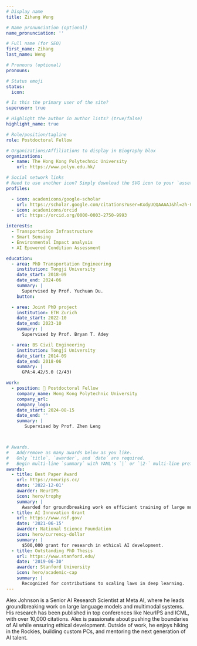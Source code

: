 ```yaml
---
# Display name
title: Zihang Weng

# Name pronunciation (optional)
name_pronunciation: ''

# Full name (for SEO)
first_name: Zihang
last_name: Weng

# Pronouns (optional)
pronouns:

# Status emoji
status:
  icon: 

# Is this the primary user of the site?
superuser: true

# Highlight the author in author lists? (true/false)
highlight_name: true

# Role/position/tagline
role: Postdoctoral Fellow

# Organizations/Affiliations to display in Biography blox
organizations:
  - name: The Hong Kong Polytechnic University
    url: https://www.polyu.edu.hk/

# Social network links
# Need to use another icon? Simply download the SVG icon to your `assets/media/icons/` folder.
profiles:

  - icon: academicons/google-scholar
    url: https://scholar.google.com/citations?user=KxdyUQQAAAAJ&hl=zh-CN&oi=ao
  - icon: academicons/orcid
    url: https://orcid.org/0000-0003-2750-9993

interests:
  - Transportation Infrastructure
  - Smart Sensing
  - Environmental Impact analysis
  - AI Epowered Condition Assessment

education:
  - area: PhD Transportation Engineering
    institution: Tongji University
    date_start: 2018-09
    date_end: 2024-06
    summary: |
      Supervised by Prof. Yuchuan Du.
    button:

  - area: Joint PhD project
    institution: ETH Zurich
    date_start: 2022-10
    date_end: 2023-10
    summary: |
      Supervised by Prof. Bryan T. Adey

  - area: BS Civil Engineering
    institution: Tongji University
    date_start: 2014-09
    date_end: 2018-06
    summary: |
      GPA:4.42/5.0 (2/43)

work:
  - position: 	Postdoctoral Fellow
    company_name: Hong Kong Polytechnic University
    company_url: 
    company_logo: 
    date_start: 2024-08-15
    date_end: ''
    summary: |
       Supervised by Prof. Zhen Leng



# Awards.
#   Add/remove as many awards below as you like.
#   Only `title`, `awarder`, and `date` are required.
#   Begin multi-line `summary` with YAML's `|` or `|2-` multi-line prefix and indent 2 spaces below.
awards:
  - title: Best Paper Award
    url: https://neurips.cc/
    date: '2022-12-01'
    awarder: NeurIPS
    icon: hero/trophy
    summary: |
      Awarded for groundbreaking work on efficient training of large models.
  - title: AI Innovation Grant
    url: https://www.nsf.gov/
    date: '2021-06-15'
    awarder: National Science Foundation
    icon: hero/currency-dollar
    summary: |
      $500,000 grant for research in ethical AI development.
  - title: Outstanding PhD Thesis
    url: https://www.stanford.edu/
    date: '2019-06-30'
    awarder: Stanford University
    icon: hero/academic-cap
    summary: |
      Recognized for contributions to scaling laws in deep learning.
---
```


Alex Johnson is a Senior AI Research Scientist at Meta AI, where he leads groundbreaking work on large language models and multimodal systems. His research has been published in top conferences like NeurIPS and ICML, with over 10,000 citations. Alex is passionate about pushing the boundaries of AI while ensuring ethical development. Outside of work, he enjoys hiking in the Rockies, building custom PCs, and mentoring the next generation of AI talent.
